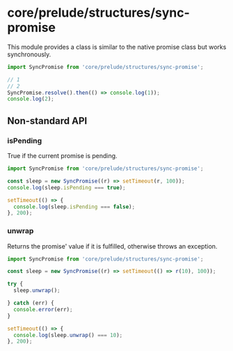 # core/prelude/structures/sync-promise

This module provides a class is similar to the native promise class but works synchronously.

```js
import SyncPromise from 'core/prelude/structures/sync-promise';

// 1
// 2
SyncPromise.resolve().then(() => console.log(1));
console.log(2);
```

## Non-standard API

### isPending

True if the current promise is pending.

```js
import SyncPromise from 'core/prelude/structures/sync-promise';

const sleep = new SyncPromise((r) => setTimeout(r, 100));
console.log(sleep.isPending === true);

setTimeout(() => {
  console.log(sleep.isPending === false);
}, 200);
```

### unwrap

Returns the promise' value if it is fulfilled, otherwise throws an exception.

```js
import SyncPromise from 'core/prelude/structures/sync-promise';

const sleep = new SyncPromise((r) => setTimeout(() => r(10), 100));

try {
  sleep.unwrap();

} catch (err) {
  console.error(err);
}

setTimeout(() => {
  console.log(sleep.unwrap() === 10);
}, 200);
```
